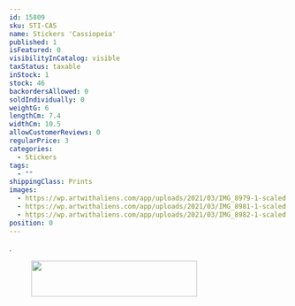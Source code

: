```yaml
---
id: 15809
sku: STI-CAS
name: Stickers 'Cassiopeia'
published: 1
isFeatured: 0
visibilityInCatalog: visible
taxStatus: taxable
inStock: 1
stock: 46
backordersAllowed: 0
soldIndividually: 0
weightG: 6
lengthCm: 7.4
widthCm: 10.5
allowCustomerReviews: 0
regularPrice: 3
categories:
  - Stickers
tags:
  - ""
shippingClass: Prints
images:
  - https://wp.artwithaliens.com/app/uploads/2021/03/IMG_8979-1-scaled.jpg
  - https://wp.artwithaliens.com/app/uploads/2021/03/IMG_8981-1-scaled.jpg
  - https://wp.artwithaliens.com/app/uploads/2021/03/IMG_8982-1-scaled.jpg
position: 0
---
```


<p>.</p>


<p style="padding-left: 40px"><a href="https://fpm.climatepartner.com/tracking/12518-1907-1001/en?utm_source=artwithaliens.com&amp;utm_medium=id" target="_blank" rel="noopener"><img class="size-medium wp-image-15796 alignright" src="https://wp.artwithaliens.com/app/uploads/2021/01/v2018_EN_N_12518-1907-1001-300x65.png" alt="" width="300" height="65" /></a></p>
